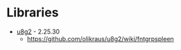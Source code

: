 # Libraries

- [u8g2](https://github.com/olikraus/u8g2) - 2.25.30
  - https://github.com/olikraus/u8g2/wiki/fntgrpspleen
